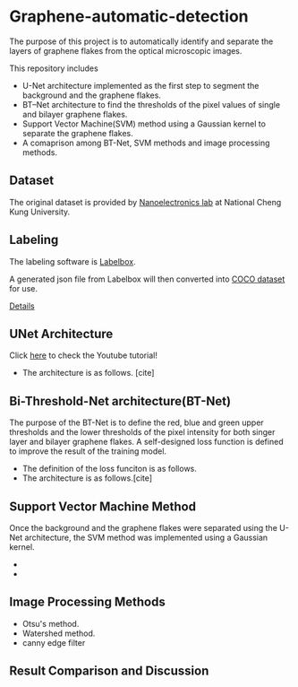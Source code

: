 # Graphene-automatic-detection

The purpose of this project is to automatically identify and separate the layers of graphene flakes from the optical microscopic images. 


This repository includes
- U-Net architecture implemented as the first step to segment the background and the graphene flakes.
- BT–Net architecture to find the thresholds of the pixel values of single and bilayer graphene flakes.
- Support Vector Machine(SVM) method using a Gaussian kernel to separate the graphene flakes.
- A comaprison among BT-Net, SVM methods and image processing methods.


## Dataset 
The original dataset is provided by [Nanoelectronics lab](http://nano.phys.ncku.edu.tw) at National Cheng Kung University.


## Labeling 
The labeling software is [Labelbox](https://labelbox.com). 


A generated json file from Labelbox will then converted into [COCO dataset]() for use.

[Details]()

## UNet Architecture
Click [here](https://www.youtube.com/watch?v=2nHsBEQst7g) to check the Youtube tutorial!

- The architecture is as follows. [cite]


## Bi-Threshold-Net architecture(BT-Net)
The purpose of the BT-Net is to define the red, blue and green upper thresholds and the lower thresholds of the pixel intensity for both singer layer and bilayer graphene flakes. A self-designed loss function is defined to improve the result of the training model. 

- The definition of the loss funciton is as follows. 
- The architecture is as follows.[cite]


## Support Vector Machine Method
Once the background and the graphene flakes were separated using the U-Net architecture, the SVM method was implemented using a Gaussian kernel.

- 
- 


## Image Processing Methods

- Otsu's method.
- Watershed method.
- canny edge filter

## Result Comparison and Discussion


